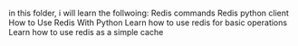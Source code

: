 in this folder, i will learn the follwoing:
    Redis commands
    Redis python client
    How to Use Redis With Python
    Learn how to use redis for basic operations
    Learn how to use redis as a simple cache

